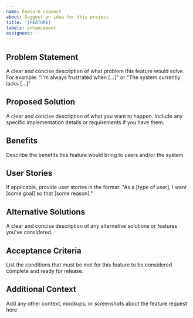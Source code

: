 ```yaml
---
name: Feature request
about: Suggest an idea for this project
title: '[FEATURE] '
labels: enhancement
assignees: ''
---
```


## Problem Statement
A clear and concise description of what problem this feature would solve. For example: "I'm always frustrated when [...]" or "The system currently lacks [...]"

## Proposed Solution
A clear and concise description of what you want to happen. Include any specific implementation details or requirements if you have them.

## Benefits
Describe the benefits this feature would bring to users and/or the system.

## User Stories
If applicable, provide user stories in the format: "As a [type of user], I want [some goal] so that [some reason]."

## Alternative Solutions
A clear and concise description of any alternative solutions or features you've considered.

## Acceptance Criteria
List the conditions that must be met for this feature to be considered complete and ready for release.

## Additional Context
Add any other context, mockups, or screenshots about the feature request here.
